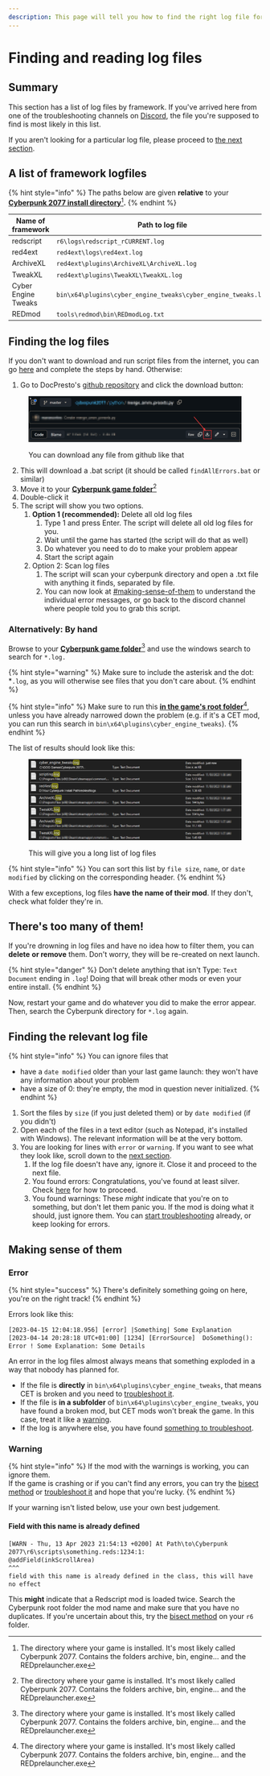 ```yaml
---
description: This page will tell you how to find the right log file for your problem.
---
```


# Finding and reading log files

## Summary

This section has a list of log files by framework. If you've arrived here from one of the troubleshooting channels on [Discord](https://discord.gg/redmodding), the file you're supposed to find is most likely in this list.

If you aren't looking for a particular log file, please proceed to [the next section](finding-and-reading-log-files.md#finding-the-log-files).

## A list of framework logfiles

{% hint style="info" %}
The paths below are given **relative** to your [**Cyberpunk 2077 install directory**](#user-content-fn-1)[^1]**.**
{% endhint %}

<table><thead><tr><th width="294">Name of framework</th><th>Path to log file</th></tr></thead><tbody><tr><td>redscript</td><td><code>r6\logs\redscript_rCURRENT.log</code></td></tr><tr><td>red4ext</td><td><code>red4ext\logs\red4ext.log</code></td></tr><tr><td>ArchiveXL</td><td><code>red4ext\plugins\ArchiveXL\ArchiveXL.log</code></td></tr><tr><td>TweakXL</td><td><code>red4ext\plugins\TweakXL\TweakXL.log</code></td></tr><tr><td>Cyber Engine Tweaks</td><td><code>bin\x64\plugins\cyber_engine_tweaks\cyber_engine_tweaks.log</code></td></tr><tr><td>REDmod</td><td><code>tools\redmod\bin\REDmodLog.txt</code></td></tr></tbody></table>

## Finding the log files

If you don't want to download and run script files from the internet, you can go [here](finding-and-reading-log-files.md#alternatively-by-hand) and complete the steps by hand. Otherwise:

1. Go to DocPresto's [github repository](https://github.com/DoctorPresto/Cyberpunk-Helper-Scripts/blob/main/FindAllErrors.bat) and click the download button:

<figure><img src="../../.gitbook/assets/download_from_github.png" alt=""><figcaption><p>You can download any file from github like that</p></figcaption></figure>

2. This will download a .bat script (it should be called `findAllErrors.bat` or similar)
3. Move it to your [**Cyberpunk game folder**](#user-content-fn-2)[^2]&#x20;
4. Double-click it
5. The script will show you two options.&#x20;
   1. **Option 1 (recommended):** Delete all old log files
      1. Type 1 and press Enter. The script will delete all old log files for you.
      2. Wait until the game has started (the script will do that as well)
      3. Do whatever you need to do to make your problem appear
      4. Start the script again
   2. Option 2: Scan log files
      1. The script will scan your cyberpunk directory and open a .txt file with anything it finds, separated by file.
      2. You can now look at [#making-sense-of-them](finding-and-reading-log-files.md#making-sense-of-them "mention") to understand the individual error messages, or go back to the discord channel where people told you to grab this script.

### Alternatively: By hand

Browse to your [**Cyberpunk game folder**](#user-content-fn-3)[^3] and use the windows search to search for `*.log.`

{% hint style="warning" %}
Make sure to include the asterisk and the dot: \*`.log`, as you will otherwise see files that you don't care about.
{% endhint %}

{% hint style="info" %}
Make sure to run this [**in the game's root folder**](#user-content-fn-4)[^4], unless you have already narrowed down the problem (e.g. if it's a CET mod, you can run this search in `bin\x64\plugins\cyber_engine_tweaks`).
{% endhint %}

The list of results should look like this:

<figure><img src="../../.gitbook/assets/userguide_logs.png" alt=""><figcaption><p>This will give you a long list of log files</p></figcaption></figure>

{% hint style="info" %}
You can sort this list by `file size`, `name`, or `date modified` by clicking on the corresponding header.
{% endhint %}

With a few exceptions, log files **have the name of their mod**. If they don't, check what folder they're in.

## There's too many of them!

If you're drowning in log files and have no idea how to filter them, you can **delete** **or remove** them. Don't worry, they will be re-created on next launch.

{% hint style="danger" %}
Don't delete anything that isn't Type: `Text Document` ending in `.log`! Doing that will break other mods or even your entire install.
{% endhint %}

Now, restart your game and do whatever you did to make the error appear. Then, search the Cyberpunk directory for `*.log` again.

## Finding the relevant log file

{% hint style="info" %}
You can ignore files that&#x20;

* have a `date modified` older than your last game launch: they won't have any information about your problem
* have a size of 0: they're empty, the mod in question never initialized.
{% endhint %}

1. Sort the files by `size` (if you just deleted them) or by `date modified` (if you didn't)
2. Open each of the files in a text editor (such as Notepad, it's installed with Windows). The relevant information will be at the very bottom.
3. You are looking for lines with `error` or `warning`. If you want to see what they look like, scroll down to the [next section](finding-and-reading-log-files.md#making-sense-of-them).
   1. If the log file doesn't have any, ignore it. Close it and proceed to the next file.
   2. You found errors: Congratulations, you've  found at least silver. Check [here](finding-and-reading-log-files.md#error) for how to proceed.
   3. You found warnings: These _might_ indicate that you're on to something, but don't let them panic you. If the mod is doing what it should, just ignore them. You can [start troubleshooting](finding-and-reading-log-files.md#warning) already, or keep looking for errors.

## Making sense of them

### Error

{% hint style="success" %}
There's definitely something going on here, you're on the right track!
{% endhint %}

Errors look like this:

```
[2023-04-15 12:04:18.956] [error] |Something| Some Explanation
[2023-04-14 20:28:18 UTC+01:00] [1234] [ErrorSource]  DoSomething(): Error ! Some Explanation: Some Details
```

An error in the log files almost always means that something exploded in a way that nobody has planned for.&#x20;

* If the file is **directly** in `bin\x64\plugins\cyber_engine_tweaks`, that means CET is broken and you need to [troubleshoot it](./#dealing-with-a-broken-mod).&#x20;
* If the file is **in a subfolder** of `bin\x64\plugins\cyber_engine_tweaks`, you have found a broken mod, but CET mods won't break the game. In this case, treat it like a [warning](finding-and-reading-log-files.md#warning).
* If the log is anywhere else, you have found [something to troubleshoot](./#dealing-with-a-broken-mod).

### Warning

{% hint style="info" %}
If the mod with the warnings is working, you can ignore them.\
If the game is crashing or if you can't find any errors, you can try the [bisect method](./#finding-the-broken-mod-bisecting) or [troubleshoot it](./#dealing-with-a-broken-mod) and hope that you're lucky.
{% endhint %}

If your warning isn't listed below, use your own best judgement.

#### Field with this name is already defined

```
[WARN - Thu, 13 Apr 2023 21:54:13 +0200] At Path\to\Cyberpunk 2077\r6\scripts\something.reds:1234:1:
@addField(inkScrollArea)
^^^
field with this name is already defined in the class, this will have no effect
```

This **might** indicate that a Redscript mod is loaded twice. Search the Cyberpunk root folder the mod name and make sure that you have no duplicates. If you're uncertain about this, try the [bisect method](./#finding-the-broken-mod-bisecting) on your `r6` folder.

[^1]: The directory where your game is installed. It's most likely called Cyberpunk 2077. Contains the folders archive, bin, engine… and the REDprelauncher.exe

[^2]: The directory where your game is installed. It's most likely called Cyberpunk 2077. Contains the folders archive, bin, engine… and the REDprelauncher.exe

[^3]: The directory where your game is installed. It's most likely called Cyberpunk 2077. Contains the folders archive, bin, engine… and the REDprelauncher.exe

[^4]: The directory where your game is installed. It's most likely called Cyberpunk 2077. Contains the folders archive, bin, engine… and the REDprelauncher.exe
